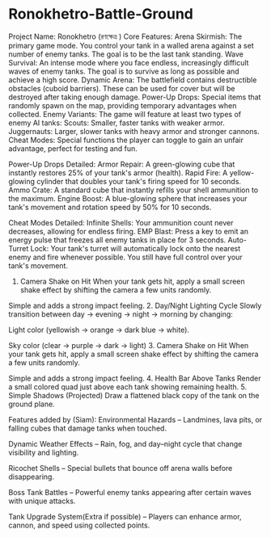# Ronokhetro-Battle-Ground


Project Name: Ronokhetro (রণক্ষেত্র )
Core Features:
Arena Skirmish: The primary game mode. You control your tank in a walled arena against a set number of enemy tanks. The goal is to be the last tank standing.
Wave Survival: An intense mode where you face endless, increasingly difficult waves of enemy tanks. The goal is to survive as long as possible and achieve a high score.
Dynamic Arena: The battlefield contains destructible obstacles (cuboid barriers). These can be used for cover but will be destroyed after taking enough damage.
Power-Up Drops: Special items that randomly spawn on the map, providing temporary advantages when collected.
Enemy Variants: The game will feature at least two types of enemy AI tanks:
Scouts: Smaller, faster tanks with weaker armor.
Juggernauts: Larger, slower tanks with heavy armor and stronger cannons.
Cheat Modes: Special functions the player can toggle to gain an unfair advantage, perfect for testing and fun.

Power-Up Drops Detailed:
Armor Repair: A green-glowing cube that instantly restores 25% of your tank's armor (health).
Rapid Fire: A yellow-glowing cylinder that doubles your tank's firing speed for 10 seconds.
Ammo Crate: A standard cube that instantly refills your shell ammunition to the maximum.
Engine Boost: A blue-glowing sphere that increases your tank's movement and rotation speed by 50% for 10 seconds.

Cheat Modes Detailed:
Infinite Shells: Your ammunition count never decreases, allowing for endless firing.
EMP Blast: Press a key to emit an energy pulse that freezes all enemy tanks in place for 3 seconds.
Auto-Turret Lock: Your tank's turret will automatically lock onto the nearest enemy and fire whenever possible. You still have full control over your tank's movement.


1. Camera Shake on Hit
When your tank gets hit, apply a small screen shake effect by shifting the camera a few units randomly.


Simple and adds a strong impact feeling.
2. Day/Night Lighting Cycle
Slowly transition between day → evening → night → morning by changing:


Light color (yellowish → orange → dark blue → white).


Sky color (clear → purple → dark → light)
3. Camera Shake on Hit
When your tank gets hit, apply a small screen shake effect by shifting the camera a few units randomly.


Simple and adds a strong impact feeling.
4. Health Bar Above Tanks
Render a small colored quad just above each tank showing remaining health.
5. Simple Shadows (Projected)
Draw a flattened black copy of the tank on the ground plane.

Features added by (Siam):
Environmental Hazards – Landmines, lava pits, or falling cubes that damage tanks when touched.


Dynamic Weather Effects – Rain, fog, and day–night cycle that change visibility and lighting.


Ricochet Shells – Special bullets that bounce off arena walls before disappearing.


Boss Tank Battles – Powerful enemy tanks appearing after certain waves with unique attacks.


Tank Upgrade System(Extra if possible) – Players can enhance armor, cannon, and speed using collected points.
